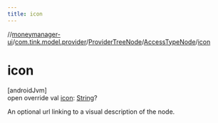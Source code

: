 ```yaml
---
title: icon
---
```

//[moneymanager-ui](../../../../index.html)/[com.tink.model.provider](../../index.html)/[ProviderTreeNode](../index.html)/[AccessTypeNode](index.html)/[icon](icon.html)



# icon



[androidJvm]\
open override val [icon](icon.html): [String](https://kotlinlang.org/api/latest/jvm/stdlib/kotlin/-string/index.html)?



An optional url linking to a visual description of the node.




